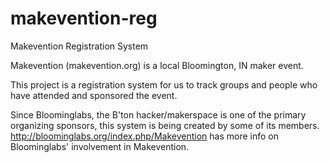 makevention-reg
===============

Makevention Registration System

Makevention (makevention.org) is a local Bloomington, IN maker event.

This project is a registration system for us to track groups and people who have attended and sponsored the event.

Since Bloominglabs, the B'ton hacker/makerspace is one of the primary organizing sponsors, this system is being created by some of its members.  http://bloominglabs.org/index.php/Makevention has more info on Bloominglabs' involvement in Makevention.
